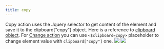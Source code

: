 ```yaml
---
title: copy
---
```


Copy action uses the Jquery selector to get content of the element and save it to the clipboard\["copy"\] object. Here is a reference to [clipboard object](/documentation/clipboard). For [Change action](/documentation/actions/change) you can use `<$clipboard=copy>` placeholder to change element value with `clipboard["copy"]` one. ![](/sites/default/files/copy.jpg) ![](/sites/default/files/clipboard-past.jpg)